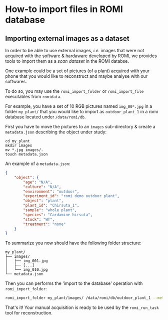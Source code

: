 How-to import files in ROMI database
====================================

## Importing external images as a dataset
In order to be able to use external images, *i.e.* images that were not acquired with the software & hardaware developed by ROMI, we provides tools to import them as a *scan dataset* in the ROMI databse.
 
One example could be a set of pictures (of a plant) acquired with your phone that you would like to reconstruct and maybe analyse with our softwares.

To do so, you may use the `romi_import_folder` or `romi_import_file` executables from `romidata`.

For example, you have a set of 10 RGB pictures named `img_00*.jpg` in a folder `my_plant/` that you would like to import as `outdoor_plant_1` in a romi database located under `/data/romi/db`.

First you have to move the pictures to an `ìmages` sub-directory & create a `metadata.json` describing the object under study:
```shell
cd my_plant
mkdir images
mv *.jpg images/.
touch metadata.json
```
An example of a `metadata.json`:
```json
{
    "object": {
        "age": "N/A",
        "culture": "N/A",
        "environment": "outdoor",
        "experiment_id": "romi demo outdoor plant",
        "object": "plant",
        "plant_id": "Chirsuta_1",
        "sample": "whole plant",
        "species": "Cardamine hirsuta",
        "stock": "WT",
        "treatment": "none"
    }
}
```

To summarize you now should have the following folder structure:
```
my_plant/
├── images/
│   ├── img_001.jpg
│   ├── [...]
│   └── img_010.jpg
└── metadata.json
```

Then you can performs the 'import to the database' operation with `romi_import_folder`:
```bash
romi_import_folder my_plant/ìmages/ /data/romi/db/outdoor_plant_1 --metadata my_plant/metadata.json
```

That's it! Your manual acquisition is ready to be used by the `romi_run_task` tool for reconstruction.